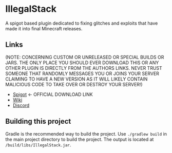 # IllegalStack
A spigot based plugin dedicated to fixing glitches and exploits that have made it into final Minecraft releases.

## Links
(NOTE: CONCERNING CUSTOM OR UNRELEASED OR SPECIAL BUILDS OR JARS.  THE ONLY PLACE YOU SHOULD EVER DOWNLOAD THIS OR ANY OTHER PLUGIN IS DIRECTLY FROM THE AUTHORS LINKS.  NEVER TRUST SOMEONE THAT RANDOMLY MESSAGES YOU OR JOINS YOUR SERVER CLAIMING TO HAVE A NEW VERSION AS IT WILL LIKELY CONTAIN MALICIOUS CODE TO TAKE OVER OR DESTROY YOUR SERVER!)
- [Spigot](https://www.spigotmc.org/resources/dupe-fixes-illegal-stack-remover.44411/) <- OFFICIAL DOWNLOAD LINK
- [Wiki](https://github.com/dniym/IllegalStack/wiki/FAQ)
- [Discord](https://discord.gg/Gsx4QaT)

## Building this project

Gradle is the recommended way to build the project. Use `./gradlew build` in the main project directory to build the project.
The output is located at `/build/libs/IllegalStack.jar`.
